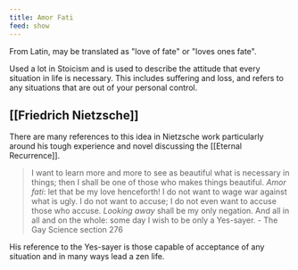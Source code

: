 ```yaml
---
title: Amor Fati
feed: show
---
```

From Latin, may be translated as "love of fate" or "loves ones fate".

Used a lot in Stoicism and is used to describe the attitude that every situation in life is necessary. This includes suffering and loss, and refers to any situations that are out of your personal control. 

## [[Friedrich Nietzsche]]
There are many references to this idea in Nietzsche work particularly around his tough experience and novel discussing the [[Eternal Recurrence]]. 

> I want to learn more and more to see as beautiful what is necessary in things; then I shall be one of those who makes things beautiful. _Amor fati_: let that be my love henceforth! I do not want to wage war against what is ugly. I do not want to accuse; I do not even want to accuse those who accuse. _Looking away_ shall be my only negation. And all in all and on the whole: some day I wish to be only a Yes-sayer. - The Gay Science section 276

His reference to the Yes-sayer is those capable of acceptance of any situation and in many ways lead a zen life. 